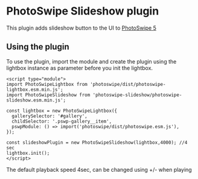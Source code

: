# PhotoSwipe Slideshow plugin


This plugin adds slideshow button to the UI to [PhotoSwipe 5](https://github.com/dimsemenov/PhotoSwipe) 

## Using the plugin

To use the plugin, import the module and create the plugin using the lightbox instance as parameter before you init the lightbox.

```
<script type="module">
import PhotoSwipeLightbox from 'photoswipe/dist/photoswipe-lightbox.esm.min.js';
import PhotoSwipeSlideshow from 'photoswipe-slideshow/photoswipe-slideshow.esm.min.js';

const lightbox = new PhotoSwipeLightbox({
  gallerySelector: '#gallery',
  childSelector: '.pswp-gallery__item',
  pswpModule: () => import('photoswipe/dist/photoswipe.esm.js'),
});

const slideshowPlugin = new PhotoSwipeSlideshow(lightbox,4000); //4 sec
lightbox.init();
</script>
```
The default playback speed 4sec, can be changed using +/- when playing
